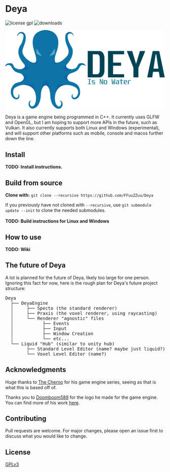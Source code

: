 # Deya

![license gpl](https://img.shields.io/badge/license-GPLv3-blue)
![downloads](https://img.shields.io/github/downloads/FFuuZZuu/deya/total)

![Alt text](assets/icon_plus_text.svg)

Deya is a game engine being programmed in C++. It currently uses GLFW and OpenGL, but I am hoping to support more APIs in the future, such as Vulkan. It also currently supports both Linux and Windows (experimental), and will support other platforms such as mobile, console and macos further down the line.

## Install
**TODO: Install instructions.**

## Build from source

**Clone with:** `git clone --recursive https://github.com/FFuuZZuu/Deya`

If you previously have not cloned with `--recursive`, use `git submodule update --init` to clone the needed submodules.\
\
**TODO: Build instructions for Linux and Windows**

## How to use
**TODO: Wiki**

## The future of Deya

A lot is planned for the future of Deya, likely too large for one person. Ignoring this fact for now, here is the rough plan for Deya's future project structure:

<pre>
Deya
  ├── DeyaEngine
  │     ├── Specto (the standard renderer)
  │     ├── Praxis (the voxel renderer, using raycasting)
  │     └── Renderer "agnostic" files
  │           ├── Events
  │           ├── Input
  │           ├── Window Creation
  │           └── etc...
  └── Liquid "Hub" (similar to unity hub)
        ├── Standard Level Editor (name? maybe just liquid?)
        └── Voxel Level Editor (name?)
</pre>

## Acknowledgments

Huge thanks to [The Cherno](https://www.youtube.com/channel/UCQ-W1KE9EYfdxhL6S4twUNw) for his game engine series, seeing as that is what this is based off of.

Thanks you to [Doomboom589](https://github.com/Doomboom589) for the logo he made for the game engine. You can find more of his work [here](https://www.artstation.com/doomboom589).

## Contributing
Pull requests are welcome. For major changes, please open an issue first to discuss what you would like to change.

## License
[GPLv3](https://www.gnu.org/licenses/gpl-3.0.en.html)
